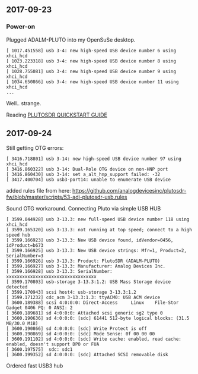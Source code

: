 ## 2017-09-23

### Power-on

Plugged ADALM-PLUTO into my OpenSuSe desktop.

```
[ 1017.451558] usb 3-4: new high-speed USB device number 6 using xhci_hcd
[ 1023.223318] usb 3-4: new high-speed USB device number 8 using xhci_hcd
[ 1028.755081] usb 3-4: new high-speed USB device number 9 using xhci_hcd
[ 1034.650866] usb 3-4: new high-speed USB device number 11 using xhci_hcd
...
```

Well.. strange.

Reading [PLUTOSDR QUICKSTART GUIDE](https://www.rtl-sdr.com/plutosdr-quickstart-guide/)

## 2017-09-24

Still getting OTG errors:
```
[ 3416.718801] usb 3-14: new high-speed USB device number 97 using xhci_hcd
[ 3416.860322] usb 3-14: Dual-Role OTG device on non-HNP port
[ 3416.860430] usb 3-14: set a_alt_hnp_support failed: -32
[ 3417.400704] usb usb3-port14: unable to enumerate USB device
```

added rules file from here:
https://github.com/analogdevicesinc/plutosdr-fw/blob/master/scripts/53-adi-plutosdr-usb.rules

Sound OTG workaround. Connecting Pluto via simple USB HUB
```
[ 3599.044928] usb 3-13.3: new full-speed USB device number 118 using xhci_hcd
[ 3599.165320] usb 3-13.3: not running at top speed; connect to a high speed hub
[ 3599.166923] usb 3-13.3: New USB device found, idVendor=0456, idProduct=b673
[ 3599.166925] usb 3-13.3: New USB device strings: Mfr=1, Product=2, SerialNumber=3
[ 3599.166926] usb 3-13.3: Product: PlutoSDR (ADALM-PLUTO)
[ 3599.166927] usb 3-13.3: Manufacturer: Analog Devices Inc.
[ 3599.166928] usb 3-13.3: SerialNumber: xxxxxxxxxxxxxxxxxxxxxxxxxxxxxxxxxx
[ 3599.170803] usb-storage 3-13.3:1.2: USB Mass Storage device detected
[ 3599.170943] scsi host4: usb-storage 3-13.3:1.2
[ 3599.171232] cdc_acm 3-13.3:1.3: ttyACM0: USB ACM device
[ 3600.189388] scsi 4:0:0:0: Direct-Access     Linux    File-Stor Gadget 0406 PQ: 0 ANSI: 2
[ 3600.189681] sd 4:0:0:0: Attached scsi generic sg2 type 0
[ 3600.190636] sd 4:0:0:0: [sdc] 61441 512-byte logical blocks: (31.5 MB/30.0 MiB)
[ 3600.190866] sd 4:0:0:0: [sdc] Write Protect is off
[ 3600.190869] sd 4:0:0:0: [sdc] Mode Sense: 0f 00 00 00
[ 3600.191102] sd 4:0:0:0: [sdc] Write cache: enabled, read cache: enabled, doesn't support DPO or FUA
[ 3600.197575]  sdc: sdc1
[ 3600.199352] sd 4:0:0:0: [sdc] Attached SCSI removable disk
```
Ordered fast USB3 hub

